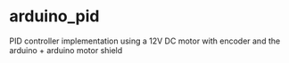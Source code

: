 # arduino_pid
PID controller implementation using a 12V DC motor with encoder and the arduino + arduino motor shield
